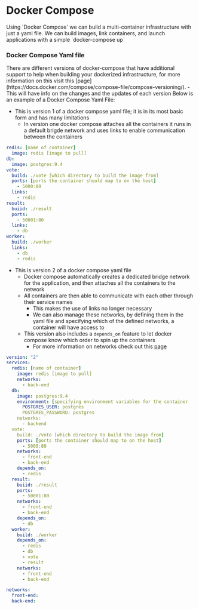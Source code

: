 <h1>Docker Compose</h1>
Using `Docker Compose` we can build a multi-container infrastructure with just a yaml file. We can build images, link containers, and launch applications with a simple `docker-compose up`
<h3>Docker Compose Yaml file</h3>
There are different versions of docker-compose that have additional support to help when building your dockerized infrastructure, for more information on this visit this [page](https://docs.docker.com/compose/compose-file/compose-versioning/).
  - This will have info on the changes and the updates of each version
Below is an example of a Docker Compose Yaml File:


* This is version 1 of a docker compose yaml file; it is in its most basic form and has many limitations
  - In version one docker compose attaches all the containers it runs in a default brigde network and uses links to enable communication between the containers

```yml
redis: [name of container]
  image: redis [image to pull]
db: 
  image: postgres:9.4
vote:
  build: ./vote [which directory to build the image from]
  ports: [ports the container should map to on the host]
    - 5000:80
  links:
    - redis
result:
  buiid: ./result
  ports:
    - 50001:80
  links:
    - db
worker:
  build: ./worker
  links:
    - db
    - redis
```

* This is version 2 of a docker compose yaml file
  - Docker compose automatically creates a dedicated bridge network for the application, and then attaches all the containers to the network
  - All containers are then able to communicate with each other through their service names
    * This makes the use of links no longer necessary
    * We can also manage these networks, by defining them in the yaml file and specifying which of the defined networks, a container will have access to
  - This version also includes a `depends_on` feature to let docker compose know which order to spin up the containers
    * For more information on networks check out this [page](posts/vbox/2023-04-29-vbox-networking.md)

```yml
version: "2"
services:
  redis: [name of container]
    image: redis [image to pull]
    networks:
      - back-end
  db:
    image: postgres:9.4
    environment: [specifying environment variables for the container
      POSTGRES_USER: postgres
      POSTGRES_PASSWORD: postgres
    networks:
      - backend
  vote:
    build: ./vote [which directory to build the image from]
    ports: [ports the container should map to on the host]
      - 5000:80
    networks:
      - front-end
      - back-end
    depends_on:
      - redis
  result:
    buiid: ./result
    ports:
      - 50001:80
    networks:
      - front-end
      - back-end
    depends_on:
      - db
  worker:
    build: ./worker
    depends_on: 
      - redis
      - db
      - vote
      - result
    networks:
      - front-end
      - back-end

networks:
  front-end:
  back-end:
```
